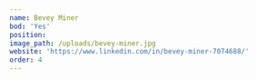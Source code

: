 ```yaml
---
name: Bevey Miner
bod: 'Yes'
position:
image_path: /uploads/bevey-miner.jpg
website: 'https://www.linkedin.com/in/bevey-miner-7074688/'
order: 4
---
```


